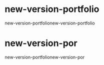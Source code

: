 # new-version-portfolio
new-version-portfolionew-version-portfolio
# new-version-por
new-version-portfolionew-version-por

